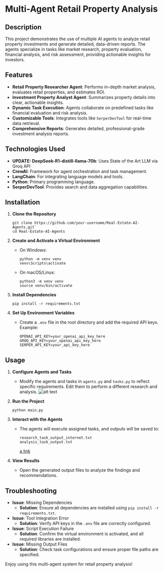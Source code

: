# Multi-Agent Retail Property Analysis

## Description
This project demonstrates the use of multiple AI agents to analyze retail property investments and generate detailed, data-driven reports. The agents specialize in tasks like market research, property evaluation, financial analysis, and risk assessment, providing actionable insights for investors.

## Features
- **Retail Property Researcher Agent**: Performs in-depth market analysis, evaluates retail properties, and estimates ROI.
- **Investment Property Analyst Agent**: Summarizes property details into clear, actionable insights.
- **Dynamic Task Execution**: Agents collaborate on predefined tasks like financial evaluation and risk analysis.
- **Customizable Tools**: Integrates tools like `SerperDevTool` for real-time data retrieval.
- **Comprehensive Reports**: Generates detailed, professional-grade investment analysis reports.

## Technologies Used
- **UPDATE: DeepSeek-R1-distill-llama-70b**: Uses State of the Art LLM via Groq API
- **CrewAI**: Framework for agent orchestration and task management.
- **LangChain**: For integrating language models and tools.
- **Python**: Primary programming language.
- **SerperDevTool**: Provides search and data aggregation capabilities.

## Installation
1. **Clone the Repository**  
     ```
     git clone https://github.com/your-username/Real-Estate-AI-Agents.git`  
     cd Real-Estate-AI-Agents
     ```
2. **Create and Activate a Virtual Environment**  
   - On Windows:  
     ```
     python -m venv venv
     venv\Scripts\activate
     ```
   - On macOS/Linux:  
     ```
     python3 -m venv venv
     source venv/bin/activate
     ```
3. **Install Dependencies**  
     ```
     pip install -r requirements.txt
     ```

5. **Set Up Environment Variables**  
   - Create a `.env` file in the root directory and add the required API keys. Example:
     ```
     OPENAI_API_KEY=your_openai_api_key_here
     GROQ_API_KEY=your_openai_api_key_here
     SERPER_API_KEY=your_api_key_here
     ```

## Usage
1. **Configure Agents and Tasks**  
   - Modify the agents and tasks in `agents.py` and `tasks.py` to reflect specific requirements. Edit them to perform a different research and analysis.
     ![alt text]() 

2. **Run the Project**  
   ```
   python main.py
   ```

4. **Interact with the Agents**  
   - The agents will execute assigned tasks, and outputs will be saved to:
     ```
     research_task_output_internet.txt
     analysis_task_output.txt
     ```
     [a link](https://github.com/user/repo/blob/branch/other_file.md)

5. **View Results**  
   - Open the generated output files to analyze the findings and recommendations.

## Troubleshooting
- **Issue**: Missing Dependencies  
  - **Solution**: Ensure all dependencies are installed using `pip install -r requirements.txt`.
- **Issue**: Tool Integration Error  
  - **Solution**: Verify API keys in the `.env` file are correctly configured.
- **Issue**: Script Execution Failure  
  - **Solution**: Confirm the virtual environment is activated, and all required libraries are installed.
- **Issue**: Missing Output Files  
  - **Solution**: Check task configurations and ensure proper file paths are specified.

Enjoy using this multi-agent system for retail property analysis!
